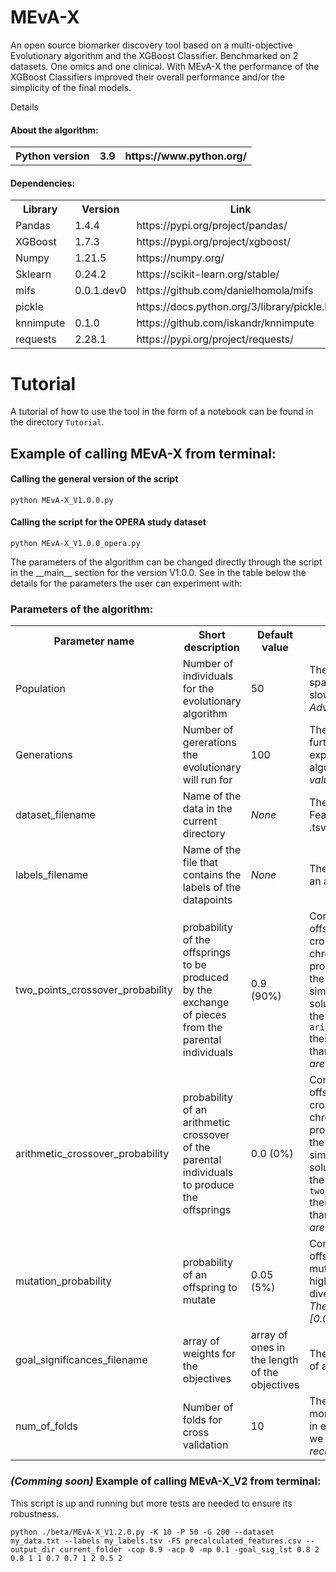 # MEvA-X
An open source biomarker discovery tool based on a multi-objective Evolutionary algorithm and the XGBoost Classifier.
Benchmarked on 2 datasets. One omics and one clinical. With MEvA-X the performance of the XGBoost Classifiers improved their overall performance and/or the simplicity of the final models. 

</h2>Details</h2>
<h4>About the algorithm:</h4>

 <table>
  <tr>
    <th>Python version</th>
    <th>3.9</th>
    <th>https://www.python.org/</th>
  </tr>
  </table>

<h4>Dependencies:</h4>
  <table>
  <tr>
    <th>Library</th>
    <th>Version</th>
    <th>Link</th>
  </tr>
  <tr>
    <td>Pandas</td>
    <td>1.4.4</td>
    <td>https://pypi.org/project/pandas/</td>
  </tr>
  <tr>
    <td>XGBoost</td>
    <td>1.7.3</td>
    <td>https://pypi.org/project/xgboost/</td>
  </tr>
  <tr>
    <td>Numpy</td>
    <td>1.21.5</td>
    <td>https://numpy.org/</td>
  </tr>
  <tr>
    <td>Sklearn</td>
    <td>0.24.2</td>
    <td>https://scikit-learn.org/stable/</td>
  </tr>
  <tr>
    <td>mifs</td>
    <td>0.0.1.dev0</td>
    <td>https://github.com/danielhomola/mifs</td>
  </tr>
  <tr>
    <td>pickle</td>
    <td></td>
    <td>https://docs.python.org/3/library/pickle.html</td>
  </tr>
  <tr>
    <td>knnimpute</td>
    <td>0.1.0</td>
    <td>https://github.com/iskandr/knnimpute</td>
  </tr>
  <tr>
    <td>requests</td>
    <td>2.28.1</td>
    <td>https://pypi.org/project/requests/</td>
  </tr>
</table>

<h1> Tutorial </h1>
<p>A tutorial of how to use the tool in the form of a notebook can be found in the directory <code>Tutorial</code>.<br></p>

<h2>Example of calling MEvA-X from terminal:</h2>


<h4>Calling the general version of the script</h4>

```
python MEvA-X_V1.0.0.py
```
<h4>Calling the script for the OPERA study dataset</h4>

```
python MEvA-X_V1.0.0_opera.py
```

<p>The parameters of the algorithm can be changed directly through the script in the __main__ section for the version V1.0.0.
 See in the table below the details for the parameters the user can experiment with:</p>

<h3>Parameters of the algorithm:</h3>
<table>
  <tr>
   <th>Parameter name</th>
   <th>Short description</th>
   <th>Default value</th>
   <th>Comment</th>
  </tr>
  <tr>
   <td>Population</td>
   <td>Number of individuals for the evolutionary algorithm</td>
   <td>50</td>
   <td>The higher the value the better the space can be explored but the slower the algorithm will get. <i>Advised values: 50-200</i> </td>
  </tr>
  <tr>
   <td>Generations</td>
   <td>Number of gererations the evolutionary will run for</td>
   <td>100</td>
   <td>The higher the value the better the further we allow the algorithm to explore, but the slower the algorithm will get overall. <i>Advised values: 50-200</i> </td>
  </tr>
  <tr>
   <td>dataset_filename</td>
   <td>Name of the data in the current directory</td>
   <td><i>None</i></td>
   <td>The dataset must be in the form of FeaturesXSamples in .txt, .csv, or .tsv format</i> </td>
  </tr>
  <tr>
   <td>labels_filename</td>
   <td>Name of the file that contains the labels of the datapoints</td>
   <td><i>None</i></td>
   <td>The labels must be in the form of an array with no labels</i> </td>
  </tr>
  <tr>
   <td>two_points_crossover_probability</td>
   <td>probability of the offsprings to be produced by the exchange of pieces from the parental individuals</td>
   <td>0.9 (90%)</td>
   <td>Controls what percentage of offspring will be the result of the crossover of its parental chromosomes. The higher the probability, the less conservative the solutions are (dependig on the similarity of the parental solutions). If it is used along with the <code>arithmetic_crossover_probability</code> their sum should not be greater than 1. <i>The recommended values are [0.75-0.95]</i></td>
  </tr>
  <tr>
   <td>arithmetic_crossover_probability</td>
   <td>probability of an arithmetic crossover of the parental individuals to produce the offsprings</td>
   <td>0.0 (0%)</td>
   <td>Controls what percentage of offspring will be the result of the crossover of its parental chromosomes. The higher the probability, the less conservative the solutions are (dependig on the similarity of the parental solutions). If it is used along with the <code>two_points_crossover_probability</code> their sum should not be greater than 1. <i>The recommended values are [0.0-0.1]</i></td>
  </tr>
  <tr>
   <td>mutation_probability</td>
   <td>probability of an offspring to mutate</td>
   <td>0.05 (5%)</td>
   <td>Control what percentage of offspring that will experience point mutations after their creation. The higher the probability, the more diverse the new population will be. <i>The recommended values are [0.03-0.1]</i></td>
  </tr>
  <tr>
   <td>goal_significances_filename</td>
   <td>array of weights for the objectives</td>
   <td>array of ones in the length of the objectives</td>
   <td>The weights must be in the form of an array with no labels</i> </td>
  </tr>
 <tr>
   <td>num_of_folds</td>
   <td>Number of folds for cross validation</td>
   <td>10</td>
   <td>The less the number of folds the more data the models are trained in each fold but the less certain we are for the robustness. <i>The recommended values are [5-15]</i> </td>
  </tr>
</table>


<h3><i>(Comming soon)</i> Example of calling MEvA-X_V2 from terminal:</h3>
<p>This script is up and running but more tests are needed to ensure its robustness.</p>

```
python ./beta/MEvA-X_V1.2.0.py -K 10 -P 50 -G 200 --dataset my_data.txt --labels my_labels.tsv -FS precalculated_features.csv --output_dir current_folder -cop 0.9 -acp 0 -mp 0.1 -goal_sig_lst 0.8 2 0.8 1 1 0.7 0.7 1 2 0.5 2
```
